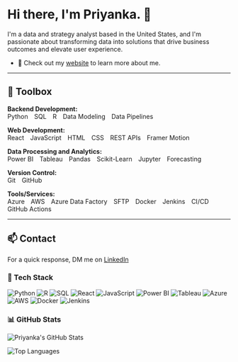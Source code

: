 # Hi there, I'm Priyanka. 👋

I'm a data and strategy analyst based in the United States, and I'm passionate about transforming data into solutions that drive business outcomes and elevate user experience.

- 🔗 Check out my [website](https://vpriyanca.vercel.app) to learn more about me.

---

## 🧰 Toolbox

**Backend Development:**  
Python SQL R Data Modeling Data Pipelines

**Web Development:**  
React JavaScript HTML CSS REST APIs Framer Motion

**Data Processing and Analytics:**  
Power BI Tableau Pandas Scikit-Learn Jupyter Forecasting

**Version Control:**  
Git GitHub

**Tools/Services:**  
Azure AWS Azure Data Factory SFTP Docker Jenkins CI/CD GitHub Actions

---

## 📫 Contact  
For a quick response, DM me on [LinkedIn](https://www.linkedin.com/in/vyaspriya)

### 🚀 Tech Stack
![Python](https://img.shields.io/badge/Python-3776AB?style=for-the-badge&logo=python&logoColor=white)
![R](https://img.shields.io/badge/R-276DC3?style=for-the-badge&logo=r&logoColor=white)
![SQL](https://img.shields.io/badge/SQL-4479A1?style=for-the-badge&logo=postgresql&logoColor=white)
![React](https://img.shields.io/badge/React-20232A?style=for-the-badge&logo=react&logoColor=61DAFB)
![JavaScript](https://img.shields.io/badge/JavaScript-F7DF1E?style=for-the-badge&logo=javascript&logoColor=black)
![Power BI](https://img.shields.io/badge/PowerBI-F2C811?style=for-the-badge&logo=powerbi&logoColor=black)
![Tableau](https://img.shields.io/badge/Tableau-E97627?style=for-the-badge&logo=tableau&logoColor=white)
![Azure](https://img.shields.io/badge/Azure-0078D4?style=for-the-badge&logo=microsoftazure&logoColor=white)
![AWS](https://img.shields.io/badge/AWS-232F3E?style=for-the-badge&logo=amazonaws&logoColor=white)
![Docker](https://img.shields.io/badge/Docker-2496ED?style=for-the-badge&logo=docker&logoColor=white)
![Jenkins](https://img.shields.io/badge/Jenkins-D24939?style=for-the-badge&logo=jenkins&logoColor=white)

### 📊 GitHub Stats
![Priyanka's GitHub Stats](https://github-readme-stats.vercel.app/api?username=vpriyanca&show_icons=true&theme=radical)

![Top Languages](https://github-readme-stats.vercel.app/api/top-langs/?username=vpriyanca&layout=compact&theme=radical)
